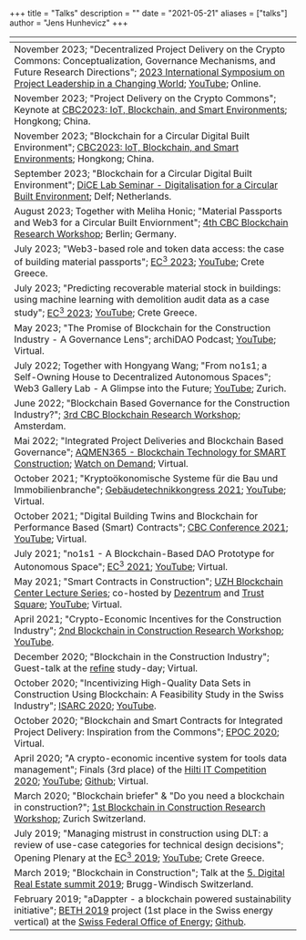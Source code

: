 +++
title = "Talks"
description = ""
date = "2021-05-21"
aliases = ["talks"]
author = "Jens Hunhevicz"
+++

| <!-- -->  |
| ----------- |
| November 2023; "Decentralized Project Delivery on the Crypto Commons: Conceptualization, Governance Mechanisms, and Future Research Directions"; <a target="_blank" rel="noopener noreferrer" href="https://project-leadership-eng.sydney.edu.au/2023-november-symposium/">2023 International Symposium on Project Leadership in a Changing World</a>; <a target="_blank" rel="noopener noreferrer" href="https://youtu.be/7Hl2QYElJCE?feature=shared&t=507"><i class="fab fa-youtube"></i> YouTube</a>; Online. |
| November 2023; "Project Delivery on the Crypto Commons"; Keynote at <a target="_blank" rel="noopener noreferrer" href="https://www.constructionblockchain.org/cbc2023">CBC2023: IoT, Blockchain, and Smart Environments</a>; Hongkong; China. |
| November 2023; "Blockchain for a Circular Digital Built Environment"; <a target="_blank" rel="noopener noreferrer" href="https://www.constructionblockchain.org/cbc2023">CBC2023: IoT, Blockchain, and Smart Environments</a>; Hongkong; China. |
| September 2023; "Blockchain for a Circular Digital Built Environment"; <a target="_blank" rel="noopener noreferrer" href="https://www.dice-lab.com/event-details/dice-lab-seminar-bk">DiCE Lab Seminar - Digitalisation for a Circular Built Environment</a>; Delf; Netherlands. |
| August 2023; Together with Meliha Honic; "Material Passports and Web3 for a Circular Built Enviornment"; <a target="_blank" rel="noopener noreferrer" href="https://www.constructionblockchain.org/bcrw-2023">4th CBC Blockchain Research Workshop</a>; Berlin; Germany. |
| July 2023; "Web3-based role and token data access: the case of building material passports"; <a target="_blank" rel="noopener noreferrer" href="https://ec-3.org/conference2023/">EC<sup>3</sup> 2023</a>; <a target="_blank" rel="noopener noreferrer" href="https://youtu.be/BaDWGRmWETA"><i class="fab fa-youtube"></i> YouTube</a>; Crete Greece. |
| July 2023; "Predicting recoverable material stock in buildings: using machine learning with demolition audit data as a case study"; <a target="_blank" rel="noopener noreferrer" href="https://ec-3.org/conference2023/">EC<sup>3</sup> 2023</a>; <a target="_blank" rel="noopener noreferrer" href="https://youtu.be/-_y8qfQqiQo"><i class="fab fa-youtube"></i> YouTube</a>; Crete Greece. |
| May 2023; "The Promise of Blockchain for the Construction Industry - A Governance Lens"; archiDAO Podcast; <a target="_blank" rel="noopener noreferrer" href="https://www.youtube.com/live/bRNjL0Ep4HQ?feature=share&t=18"><i class="fab fa-youtube"></i> YouTube</a>; Virtual. |
| July 2022; Together with Hongyang Wang; "From no1s1; a Self-Owning House to Decentralized Autonomous Spaces"; Web3 Gallery Lab - A Glimpse into the Future; <a target="_blank" rel="noopener noreferrer" href="https://www.youtube.com/watch?v=LKWg7UzarLI"><i class="fab fa-youtube"></i> YouTube</a>; Zurich. |
| June 2022; "Blockchain Based Governance for the Construction Industry?"; <a target="_blank" rel="noopener noreferrer" href="https://www.constructionblockchain.org/calendar-1/2nd-research-workshop-8gt3t">3rd CBC Blockchain Research Workshop</a>; Amsterdam. |
| Mai 2022; "Integrated Project Deliveries and Blockchain Based Governance"; <a target="_blank" rel="noopener noreferrer" href="https://aqmen365.com/blockchain-technology-for-smart-construction/">AQMEN365 - Blockchain Technology for SMART Construction</a>; <a target="_blank" rel="noopener noreferrer" href="https://informaconnect.com/blockchain-technology-for-smart-construction/on-demand-registration/"><i class="fab fa-youtube"></i> Watch on Demand</a>; Virtual. |
| October 2021; "Kryptoökonomische Systeme für die Bau und Immobilienbranche"; <a target="_blank" rel="noopener noreferrer" href="https://www.gebaeudetechnik-kongress.ch/">Gebäudetechnikkongress 2021</a>; <a target="_blank" rel="noopener noreferrer" href="https://www.youtube.com/watch?v=GrGo5YjmO6c"><i class="fab fa-youtube"></i> YouTube</a>; Virtual. |
| October 2021; "Digital Building Twins and Blockchain for Performance Based (Smart) Contracts"; <a target="_blank" rel="noopener noreferrer" href="https://www.constructionblockchain.org/2021">CBC Conference 2021</a>; <a target="_blank" rel="noopener noreferrer" href="https://youtu.be/6FbbrGOj-nA"><i class="fab fa-youtube"></i> YouTube</a>; Virtual. |
| July 2021; "no1s1 - A Blockchain-Based DAO Prototype for Autonomous Space"; <a target="_blank" rel="noopener noreferrer" href="https://ec-3.org/conference2021/">EC<sup>3</sup> 2021</a>; <a target="_blank" rel="noopener noreferrer" href="https://youtu.be/iyz45BHiRrc"><i class="fab fa-youtube"></i> YouTube</a>; Virtual. |
| May 2021; "Smart Contracts in Construction"; <a target="_blank" rel="noopener noreferrer" href="https://www.blockchain.uzh.ch/events/lecture-series-fs21-smart-contracts-in-construction/"> UZH Blockchain Center Lecture Series</a>; co-hosted by <a target="_blank" rel="noopener noreferrer" href="https://www.dezentrum.ch/en/">Dezentrum</a> and <a target="_blank" rel="noopener noreferrer" href="https://www.trustsquare.ch/">Trust Square</a>; <a target="_blank" rel="noopener noreferrer" href="https://youtu.be/1F9eZ4gEHzY"><i class="fab fa-youtube"></i> YouTube</a>; Virtual. |
| April 2021; "Crypto-Economic Incentives for the Construction Industry"; <a target="_blank" rel="noopener noreferrer" href="https://www.constructionblockchain.org/calendar-1/2nd-research-workshop"> 2nd Blockchain in Construction Research Workshop</a>; <a target="_blank" rel="noopener noreferrer" href="https://www.youtube.com/watch?v=N4SiKxM7GXg&list=PLZKfPczNKw84_gBTipH2r_dg4Xlr3qizA&index=4&t=1280s"><i class="fab fa-youtube"></i> YouTube</a>. |
| December 2020; "Blockchain in the Construction Industry"; Guest-talk at the <a target="_blank" rel="noopener noreferrer" href="https://refineprojects.com/en/"> refine</a> study-day; Virtual. |
| October 2020; "Incentivizing High-Quality Data Sets in Construction Using Blockchain: A Feasibility Study in the Swiss Industry"; <a target="_blank" rel="noopener noreferrer" href="https://isarc2020.org/">ISARC 2020</a>; <a target="_blank" rel="noopener noreferrer" href="https://youtu.be/T9BF6fHjA_E"><i class="fab fa-youtube"></i> YouTube</a>. |
| October 2020; "Blockchain and Smart Contracts for Integrated Project Delivery: Inspiration from the Commons"; <a target="_blank" rel="noopener noreferrer" href="https://epossociety.org/epoc-2020-website">EPOC 2020</a>; Virtual. |
| April 2020; "A crypto-economic incentive system for tools data management"; Finals (3rd place) of the <a target="_blank" rel="noopener noreferrer" href="https://www.hilti.group/content/hilti/CP/XX/en/non-transactional/misc/hilti-it-competition.html#nav/close">Hilti IT Competition 2020</a>; <a target="_blank" rel="noopener noreferrer" href="https://www.youtube.com/watch?v=3d117sKsYOw"><i class="fab fa-youtube"></i> YouTube</a>; <a target="_blank" rel="noopener noreferrer" href="https://github.com/hujens/ITcompetition2020"><i class="fab fa-github"></i> Github</a>; Virtual. |
| March 2020; "Blockchain briefer" & "Do you need a blockchain in construction?"; <a target="_blank" rel="noopener noreferrer" href="https://ic.ibi.ethz.ch/news/2020/02/workshop-on-blockchain-in-construction.html"> 1st Blockchain in Construction Research Workshop</a>; Zurich Switzerland. |
| July 2019; "Managing mistrust in construction using DLT: a review of use-​case categories for technical design decisions"; Opening Plenary at the <a target="_blank" rel="noopener noreferrer" href="https://ec-3.org/conf2019/">EC<sup>3</sup> 2019</a>; <a target="_blank" rel="noopener noreferrer" href="https://www.youtube.com/watch?v=o2quF6dff8I&feature=emb_logo"><i class="fab fa-youtube"></i> YouTube</a>; Crete Greece. |
| March 2019; "Blockchain in Construction"; Talk at the <a target="_blank" rel="noopener noreferrer" href="https://www.digitalrealestate.ch/digital-real-estate-summit-2019/">5. Digital Real Estate summit 2019</a>; Brugg-Windisch Switzerland. |
| February 2019; "aDappter - a blockchain powered sustainability initiative"; <a target="_blank" rel="noopener noreferrer" href="https://blockchain.ethz.ch/blockchain-news/2019/02/beth-blockchain-school-for-sustainability.html">BETH 2019</a> project (1st place in the Swiss energy vertical) at the <a target="_blank" rel="noopener noreferrer" href="https://www.bfe.admin.ch/bfe/en/home.html">Swiss Federal Office of Energy</a>; <a target="_blank" rel="noopener noreferrer" href="https://github.com/hujens/aDappter"><i class="fab fa-github"></i> Github</a>. |
